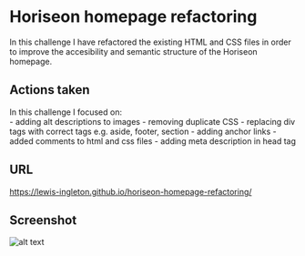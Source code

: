 # Horiseon homepage refactoring

In this challenge I have refactored the existing HTML and CSS files in order to improve the accesibility and semantic structure of the Horiseon homepage.

## Actions taken

In this challenge I focused on:  
    - adding alt descriptions to images 
    - removing duplicate CSS 
    - replacing div tags with correct tags e.g. aside, footer, section
    - adding anchor links 
    - added comments to html and css files 
    - adding meta description in head tag

## URL

https://lewis-ingleton.github.io/horiseon-homepage-refactoring/

## Screenshot

![alt text](https://github.com/lewis-ingleton/[reponame]/blob/[branch]/image.jpg?raw=true)